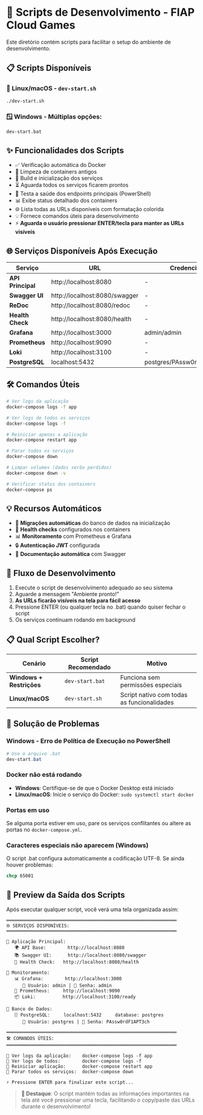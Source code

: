 ﻿# 🚀 Scripts de Desenvolvimento - FIAP Cloud Games

Este diretório contém scripts para facilitar o setup do ambiente de desenvolvimento.

## 📋 Scripts Disponíveis

### 🐧 Linux/macOS - `dev-start.sh`
```bash
./dev-start.sh
```

### 🪟 Windows - Múltiplas opções:

```cmd
dev-start.bat
```

## ✨ Funcionalidades dos Scripts

- ✅ Verificação automática do Docker
- 🧹 Limpeza de containers antigos  
- 🔨 Build e inicialização dos serviços
- ⏳ Aguarda todos os serviços ficarem prontos
- 🏥 Testa a saúde dos endpoints principais (PowerShell)
- 📊 Exibe status detalhado dos containers
- 🌐 Lista todas as URLs disponíveis com formatação colorida
- 💡 Fornece comandos úteis para desenvolvimento
- ⚡ **Aguarda o usuário pressionar ENTER/tecla para manter as URLs visíveis**

## 🌐 Serviços Disponíveis Após Execução

| Serviço | URL | Credenciais |
|---------|-----|-------------|
| **API Principal** | http://localhost:8080 | - |
| **Swagger UI** | http://localhost:8080/swagger | - |
| **ReDoc** | http://localhost:8080/redoc | - |
| **Health Check** | http://localhost:8080/health | - |
| **Grafana** | http://localhost:3000 | admin/admin |
| **Prometheus** | http://localhost:9090 | - |
| **Loki** | http://localhost:3100 | - |
| **PostgreSQL** | localhost:5432 | postgres/PAssw0rdF1APT3ch |

## 🛠️ Comandos Úteis

```bash
# Ver logs da aplicação
docker-compose logs -f app

# Ver logs de todos os serviços  
docker-compose logs -f

# Reiniciar apenas a aplicação
docker-compose restart app

# Parar todos os serviços
docker-compose down

# Limpar volumes (dados serão perdidos)
docker-compose down -v

# Verificar status dos containers
docker-compose ps
```

## 💡 Recursos Automáticos

- 🔄 **Migrações automáticas** do banco de dados na inicialização
- 🏥 **Health checks** configurados nos containers
- 📊 **Monitoramento** com Prometheus e Grafana
- 🔒 **Autenticação JWT** configurada
- 📝 **Documentação automática** com Swagger

## 🎯 Fluxo de Desenvolvimento

1. Execute o script de desenvolvimento adequado ao seu sistema
2. Aguarde a mensagem "Ambiente pronto!"
3. **As URLs ficarão visíveis na tela para fácil acesso**
4. Pressione ENTER (ou qualquer tecla no .bat) quando quiser fechar o script
5. Os serviços continuam rodando em background

## 📋 Qual Script Escolher?

| Cenário | Script Recomendado | Motivo |
|---------|-------------------|---------|
| **Windows + Restrições** | `dev-start.bat` | Funciona sem permissões especiais |
| **Linux/macOS** | `dev-start.sh` | Script nativo com todas as funcionalidades |

## 🚨 Solução de Problemas

### Windows - Erro de Política de Execução no PowerShell
```powershell
# Use o arquivo .bat
dev-start.bat
```

### Docker não está rodando
- **Windows**: Certifique-se de que o Docker Desktop está iniciado
- **Linux/macOS**: Inicie o serviço do Docker: `sudo systemctl start docker`

### Portas em uso
Se alguma porta estiver em uso, pare os serviços conflitantes ou altere as portas no `docker-compose.yml`.

### Caracteres especiais não aparecem (Windows)
O script .bat configura automaticamente a codificação UTF-8. Se ainda houver problemas:
```cmd
chcp 65001
```

## 🎪 Preview da Saída dos Scripts

Após executar qualquer script, você verá uma tela organizada assim:

```
═══════════════════════════════════════════════════════════════
🌐 SERVIÇOS DISPONÍVEIS:
═══════════════════════════════════════════════════════════════

🔹 Aplicação Principal:
   🌍 API Base:        http://localhost:8080
   📚 Swagger UI:      http://localhost:8080/swagger
   🏥 Health Check:   http://localhost:8080/health

🔹 Monitoramento:
   📊 Grafana:        http://localhost:3000
      👤 Usuário: admin | 🔐 Senha: admin
   🎯 Prometheus:     http://localhost:9090
   📦 Loki:          http://localhost:3100/ready

🔹 Banco de Dados:
   🗄️ PostgreSQL:     localhost:5432     database: postgres
      👤 Usuário: postgres | 🔐 Senha: PAssw0rdF1APT3ch

═══════════════════════════════════════════════════════════════
🛠️ COMANDOS ÚTEIS:
═══════════════════════════════════════════════════════════════

📝 Ver logs da aplicação:    docker-compose logs -f app
📝 Ver logs de todos:        docker-compose logs -f
🔄 Reiniciar aplicação:      docker-compose restart app
🛑 Parar todos os serviços:  docker-compose down

⚡ Pressione ENTER para finalizar este script...
```

> **🎯 Destaque**: O script mantém todas as informações importantes na tela até você pressionar uma tecla, facilitando o copy/paste das URLs durante o desenvolvimento!